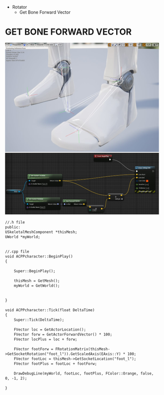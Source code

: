 * Rotator
	* Get Bone Forward Vector
	


# GET BONE FORWARD VECTOR

![](https://github.com/CesarSerradorCuevas/UE4/blob/master/Rotator/MD/FootL.jpg?raw=true)
![](https://github.com/CesarSerradorCuevas/UE4/blob/master/Rotator/MD/ForwardVector.jpg?raw=true)

```
//.h file
public:
USkeletalMeshComponent *thisMesh;
UWorld *myWorld;


//.cpp file
void ACPPcharacter::BeginPlay()
{

	Super::BeginPlay();

	thisMesh = GetMesh();
	myWorld = GetWorld();
	
	
}

void ACPPcharacter::Tick(float DeltaTime)
{
	Super::Tick(DeltaTime);
	
	FVector loc = GetActorLocation();
	FVector forw = GetActorForwardVector() * 100;
	FVector locPlus = loc + forw;

	FVector footForw = FRotationMatrix(thisMesh->GetSocketRotation("foot_l")).GetScaledAxis(EAxis::Y) * 100;
	FVector footLoc = thisMesh->GetSocketLocation("foot_l");
	FVector footPlus = footLoc + footForw;

	DrawDebugLine(myWorld, footLoc, footPlus, FColor::Orange, false, 0, -1, 2);	
	
}

```
